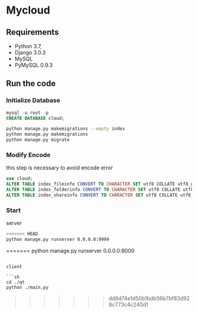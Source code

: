 # Mycloud

## Requirements

- Python 3.7,
- Django 3.0.3
- MySQL
- PyMySQL 0.9.3

## Run the code

### Initialize Database

```sql
mysql -u root -p
CREATE DATABASE cloud;
```

```sh
python manage.py makemigrations --empty index
python manage.py makemigrations
python manage.py migrate
```

### Modify Encode

this step is necessary to avoid encode error

```sql
use cloud;
ALTER TABLE index_fileinfo CONVERT TO CHARACTER SET utf8 COLLATE utf8_general_ci;
ALTER TABLE index_folderinfo CONVERT TO CHARACTER SET utf8 COLLATE utf8_general_ci;
ALTER TABLE index_shareinfo CONVERT TO CHARACTER SET utf8 COLLATE utf8_general_ci;
```

### Start

server

```sh
<<<<<<< HEAD
python manage.py runserver 0.0.0.0:9999
```
=======
python manage.py runserver 0.0.0.0:8000  
```

client

```sh
cd ./qt
python ./main.py
```
>>>>>>> dd8d74e1d50b1bdb56b7bf83d928c773c4c240d1
